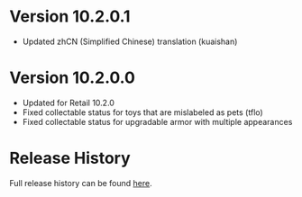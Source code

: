 # Version 10.2.0.1

* Updated zhCN (Simplified Chinese) translation (kuaishan)

# Version 10.2.0.0

* Updated for Retail 10.2.0
* Fixed collectable status for toys that are mislabeled as pets (tflo)
* Fixed collectable status for upgradable armor with multiple appearances

# Release History

Full release history can be found [here](https://github.com/kstange/MerchantPlus/wiki/Release-Notes).

